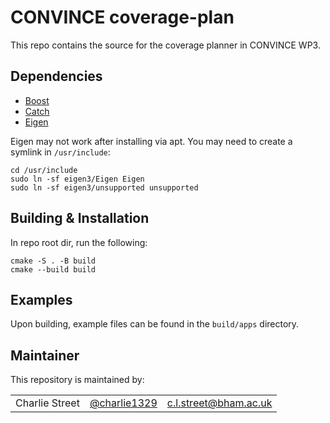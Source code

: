 # CONVINCE coverage-plan
This repo contains the source for the coverage planner in CONVINCE WP3.

## Dependencies

* [Boost](https://linux.how2shout.com/how-to-install-boost-c-on-ubuntu-20-04-or-22-04/)
* [Catch](https://github.com/catchorg/Catch2)
* [Eigen](https://eigen.tuxfamily.org/index.php?title=Main_Page) 

Eigen may not work after installing via apt. You may need to create a symlink in `/usr/include`:

```
cd /usr/include
sudo ln -sf eigen3/Eigen Eigen
sudo ln -sf eigen3/unsupported unsupported
```


## Building & Installation

In repo root dir, run the following:

```
cmake -S . -B build
cmake --build build
```

## Examples

Upon building, example files can be found in the `build/apps` directory.

## Maintainer

This repository is maintained by:

| | | |
|:---:|:---:|:---:|
| Charlie Street | [@charlie1329](https://github.com/charlie1329) |[c.l.street@bham.ac.uk](mailto:c.l.street@bham.ac.uk?subject=[GitHub]%20Coverage%20Plan)|